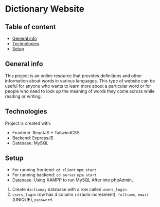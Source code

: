 # Dictionary Website

## Table of content
* [General info](#general-info)
* [Technologies](#technologies)
* [Setup](#setup)

## General info
This project is an online resource that provides definitions and other information about words in various languages. This type of website can be useful for anyone who wants to learn more about a particular word or for people who need to look up the meaning of words they come across while reading or writing.
	
## Technologies
Project is created with:
* Frontend: ReactJS + TailwindCSS
* Backend: ExpressJS
* Database: MySQL
	
## Setup
* For running frontend: 
`cd client`
`npm start`
* For running backend:
`cd server`
`npm start`
* Database: Using XAMPP to run MySQL 
After into phpAdmin, 
1. Create `dictionay` database with a row called `users_login`.
2. `users_login` row has 4 column `id` (auto incresment), `fullname`, `email` (UNIQUE), `password`.
